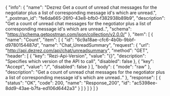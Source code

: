 {
  "info": {
    "name": "Dezrez Get a count of unread chat messages for the negotiator plus a list of corresponding message id's which are unread.",
    "_postman_id": "fe6da665-26f0-43e8-bfb0-f382938b89b9",
    "description": "Get a count of unread chat messages for the negotiator plus a list of corresponding message id's which are unread..",
    "schema": "https://schema.getpostman.com/json/collection/v2.0.0/"
  },
  "item": [
    {
      "name": "Count",
      "item": [
        {
          "id": "6c9a18ae-cfc6-4b0b-9bbf-d9780154487d",
          "name": "Chat_UnreadSummary",
          "request": {
            "url": "http://api.dezrez.com/api/chat/unreadsummary",
            "method": "GET",
            "header": [
              {
                "key": "Rezi-Api-Version",
                "value": "{}",
                "description": "Specifies which version of the API to call",
                "disabled": false
              },
              {
                "key": "Accept",
                "value": "*/*",
                "disabled": false
              }
            ],
            "body": {
              "mode": "raw"
            },
            "description": "Get a count of unread chat messages for the negotiator plus a list of corresponding message id's which are unread.."
          },
          "response": [
            {
              "status": "OK",
              "code": 200,
              "name": "Response_200",
              "id": "ac5398ee-8dd9-43ae-b7fa-ed106d6442a3"
            }
          ]
        }
      ]
    }
  ]
}